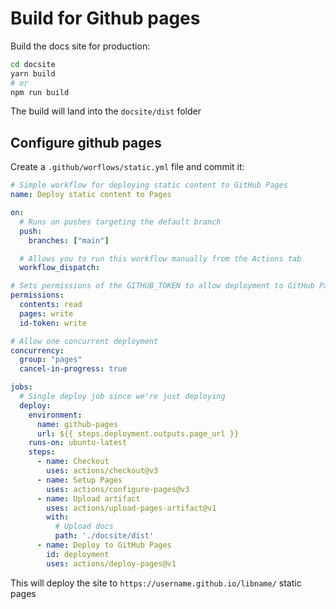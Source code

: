 # Build for Github pages

Build the docs site for production:

```bash
cd docsite
yarn build
# or
npm run build
```

The build will land into the `docsite/dist` folder

## Configure github pages

Create a `.github/worflows/static.yml` file and commit it:

```yaml
# Simple workflow for deploying static content to GitHub Pages
name: Deploy static content to Pages

on:
  # Runs on pushes targeting the default branch
  push:
    branches: ["main"]

  # Allows you to run this workflow manually from the Actions tab
  workflow_dispatch:

# Sets permissions of the GITHUB_TOKEN to allow deployment to GitHub Pages
permissions:
  contents: read
  pages: write
  id-token: write

# Allow one concurrent deployment
concurrency:
  group: "pages"
  cancel-in-progress: true

jobs:
  # Single deploy job since we're just deploying
  deploy:
    environment:
      name: github-pages
      url: ${{ steps.deployment.outputs.page_url }}
    runs-on: ubuntu-latest
    steps:
      - name: Checkout
        uses: actions/checkout@v3
      - name: Setup Pages
        uses: actions/configure-pages@v3
      - name: Upload artifact
        uses: actions/upload-pages-artifact@v1
        with:
          # Upload docs
          path: './docsite/dist'
      - name: Deploy to GitHub Pages
        id: deployment
        uses: actions/deploy-pages@v1
```

This will deploy the site to `https://username.github.io/libname/` static pages